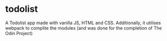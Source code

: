 # todolist
A Todolist app made with vanilla JS, HTML and CSS. Additionally, it utilises webpack to complite the modules (and was done for the completion of The Odin Project)
